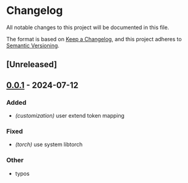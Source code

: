# Changelog
All notable changes to this project will be documented in this file.

The format is based on [Keep a Changelog](https://keepachangelog.com/en/1.0.0/),
and this project adheres to [Semantic Versioning](https://semver.org/spec/v2.0.0.html).

## [Unreleased]

## [0.0.1](https://github.com/SichangHe/natural_syntax/compare/natural_syntax_ls-v0.0.0...natural_syntax_ls-v0.0.1) - 2024-07-12

### Added
- *(customization)* user extend token mapping

### Fixed
- *(torch)* use system libtorch

### Other
- typos
